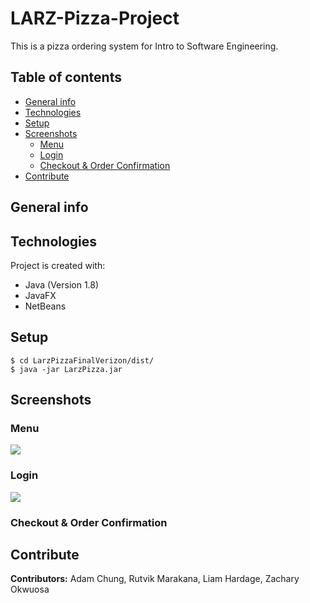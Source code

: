 # LARZ-Pizza-Project
This is a pizza ordering system for Intro to Software Engineering.

## Table of contents
* [General info](#general-info)
* [Technologies](#technologies)
* [Setup](#setup)
* [Screenshots](#screenshots)
  * [Menu](#menu)
  * [Login](#login)
  * [Checkout & Order Confirmation](#checkout-&-order-confirmation)
* [Contribute](#contribute)

## General info


## Technologies
Project is created with:
* Java (Version 1.8)
* JavaFX
* NetBeans

## Setup
```
$ cd LarzPizzaFinalVerizon/dist/
$ java -jar LarzPizza.jar
```
## Screenshots

### Menu 
![](https://media.giphy.com/media/UKyURXUILsOag8sxOW/giphy.gif)

### Login
![](https://i.imgur.com/x1aSKR2.png)
### Checkout & Order Confirmation

## Contribute
**Contributors:** Adam Chung, Rutvik Marakana, Liam Hardage, Zachary Okwuosa
